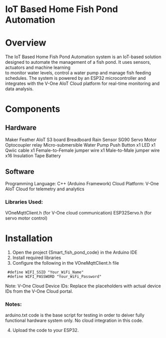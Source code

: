 # IoT Based Home Fish Pond Automation

 # Overview
 The IoT Based Home Fish Pond Automation system is an IoT-based solution designed to automate the management of a fish pond. It uses sensors, actuators and machine learning   
 to monitor water levels, control a water pump and manage fish feeding schedules. The system is powered by an ESP32 microcontroller and integrates with the V-One 
 AIoT Cloud platform for real-time monitoring and data analysis.


# Components
 ## Hardware
Maker Feather AIoT S3 board
Breadboard
Rain Sensor
SG90 Servo Motor
Optocoupler relay
Micro-submersible Water Pump
Push Button x1
LED x1
Qwiic cable x1
Female-to-Female jumper wire x1
Male-to-Male jumper wire x16
Insulation Tape
Battery


 ## Software
Programming Language: C++ (Arduino Framework)
Cloud Platform: V-One AIoT Cloud for telemetry and analytics

 ### Libraries Used:
VOneMqttClient.h (for V-One cloud communication)
ESP32Servo.h (for servo motor control)


# Installation
 1. Open the project {Smart_fish_pond_code} in the Arduino IDE
 2. Install required libraries
 3. Configure the following in the VOneMqttClient.h file
 ```
  #define WIFI_SSID "Your_WiFi_Name"
  #define WIFI_PASSWORD "Your_WiFi_Password"
 ```
Note:
 V-One Cloud Device IDs: Replace the placeholders with actual device IDs from the V-One Cloud portal.


### Notes:

  arduino.txt code is the base script for testing in order to deiver fully functional hardware system only. No cloud integration in this code.

4. Upload the code to your ESP32.




